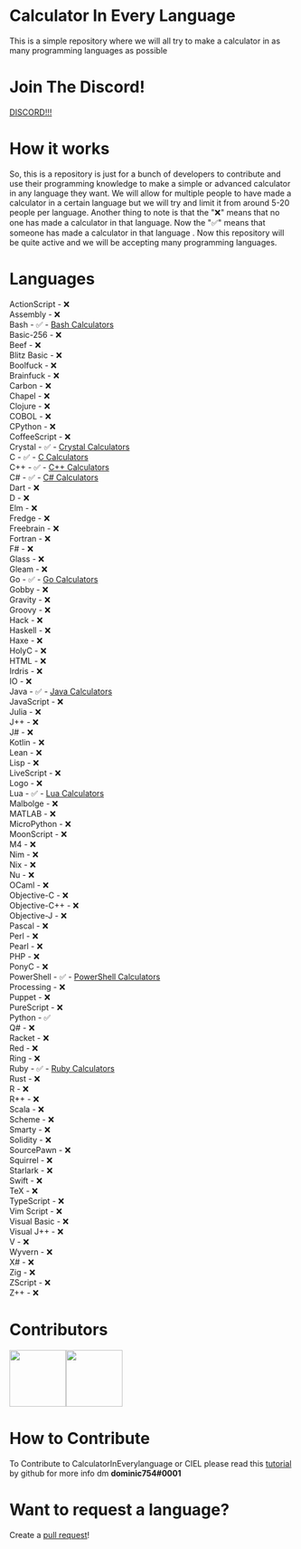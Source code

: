 # Calculator In Every Language
This is a simple repository where we will all try to make a calculator in as many programming languages as possible

# Join The Discord!
[DISCORD!!!](https://discord.gg/sVWTP4Mp59)

# How it works
So, this is a repository is just for a bunch of developers to contribute and use their programming knowledge to make a simple or advanced calculator in any language they want. We will allow for multiple people to have made a calculator in a certain language but we will try and limit it from around 5-20 people per language. Another thing to note is that the "❌" means that no one has made a calculator in that language. Now the "✅" means that someone has made a calculator in that language . Now this repository will be quite active and we will be accepting many programming languages.

# Languages 

ActionScript - ❌ <br>
Assembly - ❌ <br>
Bash - ✅ - [Bash Calculators](https://github.com/dominic754/CalculatorInEveryLanguage/tree/main/Bash) <br>
Basic-256 - ❌ <br>
Beef - ❌ <br>
Blitz Basic - ❌ <br>
Boolfuck - ❌ <br>
Brainfuck - ❌ <br>
Carbon - ❌ <br> 
Chapel - ❌ <br> 
Clojure - ❌ <br>
COBOL - ❌ <br> 
CPython - ❌ <br>
CoffeeScript - ❌ <br>
Crystal - ✅ - [Crystal Calculators](https://github.com/dominic754/CalculatorInEveryLanguage/tree/main/Crystal) <br>
C - ✅ - [C Calculators](https://github.com/dominic754/CalculatorInEveryLanguage/tree/main/c) <br>
C++ - ✅ - [C++ Calculators](https://github.com/dominic754/CalculatorInEveryLanguage/tree/main/cpp) <br>
C# - ✅ - [C# Calculators](https://github.com/dominic754/CalculatorInEveryLanguage/tree/main/csharp) <br>
Dart - ❌ <br>
D - ❌ <br>
Elm - ❌ <br>
Fredge - ❌ <br>
Freebrain - ❌ <br>
Fortran - ❌ <br>
F# - ❌ <br>
Glass - ❌ <br>
Gleam - ❌ <br>
Go - ✅ - [Go Calculators](https://github.com/dominic754/CalculatorInEveryLanguage/tree/main/go) <br>
Gobby - ❌ <br>
Gravity - ❌ <br>
Groovy - ❌ <br>
Hack - ❌ <br>
Haskell - ❌ <br>
Haxe - ❌ <br>
HolyC - ❌ <br>
HTML - ❌ <br>
Irdris - ❌ <br>
IO - ❌ <br>
Java - ✅ - [Java Calculators](https://github.com/dominic754/CalculatorInEveryLanguage/tree/main/java) <br>
JavaScript - ❌ <br>
Julia - ❌ <br>
J++ - ❌ <br>
J# - ❌ <br>
Kotlin - ❌ <br>
Lean - ❌ <br>
Lisp - ❌ <br>
LiveScript - ❌ <br>
Logo - ❌ <br>
Lua - ✅ - [Lua Calculators](https://github.com/dominic754/CalculatorInEveryLanguage/tree/main/lua) <br>
Malbolge - ❌ <br>
MATLAB - ❌ <br>
MicroPython - ❌ <br>
MoonScript - ❌ <br>
M4 - ❌ <br>
Nim - ❌ <br>
Nix - ❌ <br>
Nu - ❌ <br>
OCaml - ❌ <br> 
Objective-C - ❌ <br>
Objective-C++ - ❌ <br>
Objective-J - ❌ <br>
Pascal - ❌ <br>
Perl - ❌ <br>
Pearl - ❌ <br>
PHP - ❌ <br> 
PonyC - ❌ <br>
PowerShell - ✅ - [PowerShell Calculators](https://github.com/dominic754/CalculatorInEveryLanguage/tree/main/PowerShell)<br>
Processing - ❌ <br>
Puppet - ❌ <br>
PureScript - ❌ <br>
Python - ✅ <br>
Q# - ❌ <br>
Racket - ❌ <br>
Red - ❌ <br>
Ring - ❌ <br>
Ruby - ✅ - [Ruby Calculators](https://github.com/dominic754/CalculatorInEveryLanguage/tree/main/ruby) <br> 
Rust - ❌ <br>
R - ❌ <br>
R++ - ❌ <br>
Scala - ❌ <br>
Scheme - ❌ <br>
Smarty - ❌ <br>
Solidity - ❌ <br>
SourcePawn - ❌ <br>
Squirrel - ❌ <br>
Starlark - ❌ <br>
Swift - ❌ <br>
TeX - ❌ <br>
TypeScript - ❌ <br>
Vim Script - ❌ <br>
Visual Basic - ❌ <br>
Visual J++ - ❌ <br>
V - ❌ <br>
Wyvern - ❌ <br>
X# - ❌ <br>
Zig - ❌ <br>
ZScript - ❌ <br>
Z++ - ❌ <br>

# Contributors
<a href="https://github.com/dominic754"><img src="https://github.com/dominic754.png" width="100" /></a><a href="https://github.com/ezweber"><img src="https://github.com/ezweber.png" width="100" /></a>



# How to Contribute 
To Contribute to CalculatorInEverylanguage or CIEL please read this [tutorial](https://docs.github.com/en/get-started/quickstart/contributing-to-projects) by github
for more info dm **dominic754#0001**

# Want to request a language?
Create a [pull request](https://github.com/dominic754/CalculatorInEveryLanguage/pulls)!








